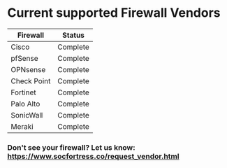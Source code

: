 # Current supported Firewall Vendors

| Firewall | Status         | 
|---------|----------------|
| Cisco | Complete | 
| pfSense | Complete    | 
| OPNsense | Complete    | 
| Check Point | Complete |
| Fortinet | Complete |
| Palo Alto | Complete |
| SonicWall | Complete |
| Meraki | Complete |

### Don't see your firewall? Let us know: https://www.socfortress.co/request_vendor.html
